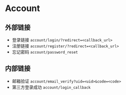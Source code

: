 # Account

## 外部链接
+ 登录链接 `account/login/?redirect=<callback_url>` 
+ 注册链接 `account/register/?redirect=<callback_url>`
+ 忘记密码 `account/password_reset`

## 内部链接
+ 邮箱验证 `account/email_verify?uid=<uid>&code=<code>`
+ 第三方登录成功 `account/login_callback`


